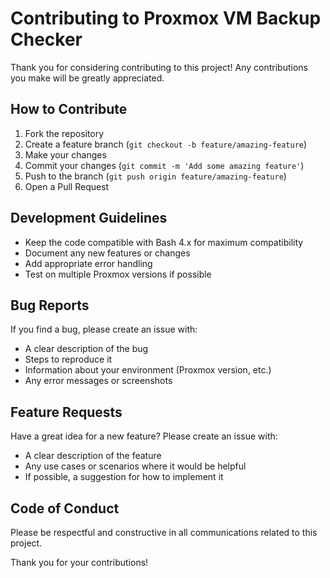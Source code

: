 # Contributing to Proxmox VM Backup Checker

Thank you for considering contributing to this project! Any contributions you make will be greatly appreciated.

## How to Contribute

1. Fork the repository
2. Create a feature branch (`git checkout -b feature/amazing-feature`)
3. Make your changes
4. Commit your changes (`git commit -m 'Add some amazing feature'`)
5. Push to the branch (`git push origin feature/amazing-feature`)
6. Open a Pull Request

## Development Guidelines

- Keep the code compatible with Bash 4.x for maximum compatibility
- Document any new features or changes
- Add appropriate error handling
- Test on multiple Proxmox versions if possible

## Bug Reports

If you find a bug, please create an issue with:

- A clear description of the bug
- Steps to reproduce it
- Information about your environment (Proxmox version, etc.)
- Any error messages or screenshots

## Feature Requests

Have a great idea for a new feature? Please create an issue with:

- A clear description of the feature
- Any use cases or scenarios where it would be helpful
- If possible, a suggestion for how to implement it

## Code of Conduct

Please be respectful and constructive in all communications related to this project.

Thank you for your contributions!
